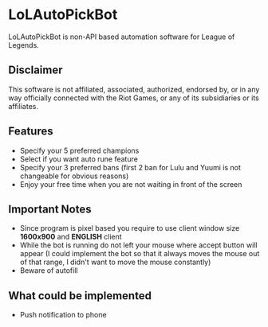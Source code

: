# LoLAutoPickBot
LoLAutoPickBot is non-API based automation software for League of Legends.

## Disclaimer
This software is not affiliated, associated, authorized, endorsed by, or in any way officially connected with the Riot Games, or any of its subsidiaries or its affiliates.

## Features
- Specify your 5 preferred champions
- Select if you want auto rune feature
- Specify your 3 preferred bans (first 2 ban for Lulu and Yuumi is not changeable for obvious reasons)
- Enjoy your free time when you are not waiting in front of the screen

## Important Notes
- Since program is pixel based you require to use client window size **1600x900** and **ENGLISH** client
- While the bot is running do not left your mouse where accept button will appear (I could implement the bot so that it always moves the mouse out of that range, I didn't want to move the mouse constantly)
- Beware of autofill

## What could be implemented
- Push notification to phone
